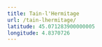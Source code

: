 ```yaml
---
title: Tain-l'Hermitage
url: /tain-lhermitage/
latitude: 45.071283900000005
longitude: 4.8370726
---
```

